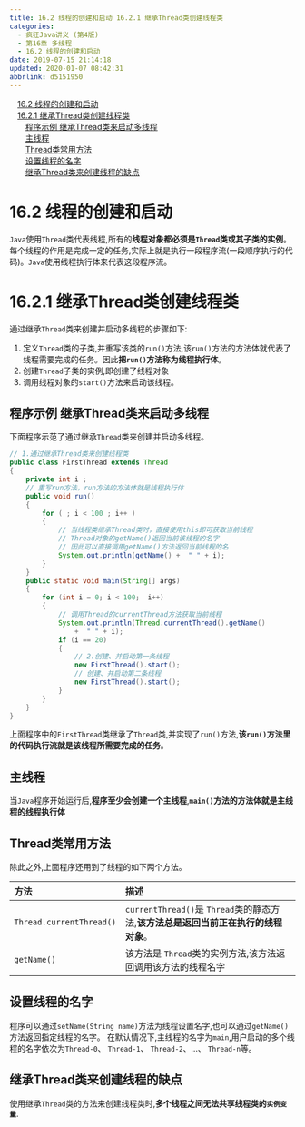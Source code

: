 ```yaml
---
title: 16.2 线程的创建和启动 16.2.1 继承Thread类创建线程类
categories: 
  - 疯狂Java讲义 (第4版)
  - 第16章 多线程
  - 16.2 线程的创建和启动
date: 2019-07-15 21:14:18
updated: 2020-01-07 08:42:31
abbrlink: d5151950
---
```

<div id='my_toc'><a href="/JavaReadingNotes/d5151950/#16-2-线程的创建和启动" class="header_1">16.2 线程的创建和启动</a><br><a href="/JavaReadingNotes/d5151950/#16-2-1-继承Thread类创建线程类" class="header_1">16.2.1 继承Thread类创建线程类</a><br><a href="/JavaReadingNotes/d5151950/#程序示例-继承Thread类来启动多线程" class="header_2">程序示例 继承Thread类来启动多线程</a><br><a href="/JavaReadingNotes/d5151950/#主线程" class="header_2">主线程</a><br><a href="/JavaReadingNotes/d5151950/#Thread类常用方法" class="header_2">Thread类常用方法</a><br><a href="/JavaReadingNotes/d5151950/#设置线程的名字" class="header_2">设置线程的名字</a><br><a href="/JavaReadingNotes/d5151950/#继承Thread类来创建线程的缺点" class="header_2">继承Thread类来创建线程的缺点</a><br></div>
<style>.header_1{margin-left: 1em;}.header_2{margin-left: 2em;}.header_3{margin-left: 3em;}.header_4{margin-left: 4em;}.header_5{margin-left: 5em;}.header_6{margin-left: 6em;}</style>
<!--more-->
<script>if (navigator.platform.search('arm')==-1){document.getElementById('my_toc').style.display = 'none';}var e,p = document.getElementsByTagName('p');while (p.length>0) {e = p[0];e.parentElement.removeChild(e);}</script>

<!--end-->
<!--SSTStart-->
# 16.2 线程的创建和启动 #
`Java`使用`Thread`类代表线程,所有的**线程对象都必须是`Thread`类或其子类的实例**。每个线程的作用是完成一定的任务,实际上就是执行一段程序流(一段顺序执行的代码)。`Java`使用线程执行体来代表这段程序流。
# 16.2.1 继承Thread类创建线程类 #
通过继承`Thread`类来创建并启动多线程的步骤如下:
1. 定义`Thread`类的子类,并重写该类的`run()`方法,该`run()`方法的方法体就代表了线程需要完成的任务。因此**把`run()`方法称为线程执行体**。
2. 创建`Thread`子类的实例,即创建了线程对象
3. 调用线程对象的`start()`方法来启动该线程。
<!--SSTStop-->

## 程序示例 继承Thread类来启动多线程
下面程序示范了通过继承`Thread`类来创建并启动多线程。
```java
// 1.通过继承Thread类来创建线程类
public class FirstThread extends Thread
{
    private int i ;
    // 重写run方法，run方法的方法体就是线程执行体
    public void run()
    {
        for ( ; i < 100 ; i++ )
        {
            // 当线程类继承Thread类时，直接使用this即可获取当前线程
            // Thread对象的getName()返回当前该线程的名字
            // 因此可以直接调用getName()方法返回当前线程的名
            System.out.println(getName() +  " " + i);
        }
    }
    public static void main(String[] args)
    {
        for (int i = 0; i < 100;  i++)
        {
            // 调用Thread的currentThread方法获取当前线程
            System.out.println(Thread.currentThread().getName()
                +  " " + i);
            if (i == 20)
            {
                // 2.创建、并启动第一条线程
                new FirstThread().start();
                // 创建、并启动第二条线程
                new FirstThread().start();
            }
        }
    }
}
```
上面程序中的`FirstThread`类继承了`Thread`类,并实现了`run()`方法,**该`run()`方法里的代码执行流就是该线程所需要完成的任务**。
<!--SSTStart-->
## 主线程 ##
当`Java`程序开始运行后,**程序至少会创建一个主线程**,**`main()`方法的方法体就是主线程的线程执行体**
## Thread类常用方法 ##
除此之外,上面程序还用到了线程的如下两个方法。

|方法|描述|
|:---|:---|
|`Thread.currentThread()`|`currentThread()`是 `Thread`类的静态方法,**该方法总是返回当前正在执行的线程对象**。|
|`getName()`|该方法是 `Thread`类的实例方法,该方法返回调用该方法的线程名字|

## 设置线程的名字
程序可以通过`setName(String name)`方法为线程设置名字,也可以通过`getName()`方法返回指定线程的名字。
在默认情况下,主线程的名字为`main`,用户启动的多个线程的名字依次为`Thread-0`、 `Thread-1`、 `Thread-2`、…、 `Thread-n`等。
## 继承Thread类来创建线程的缺点 ##
使用继承`Thread`类的方法来创建线程类时,**多个线程之间无法共享线程类的`实例变量`**.
<!--SSTStop-->

